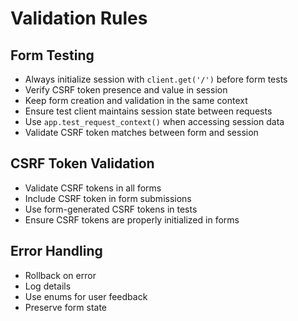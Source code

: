 # Validation Rules
## Form Testing
- Always initialize session with `client.get('/')` before form tests
- Verify CSRF token presence and value in session
- Keep form creation and validation in the same context
- Ensure test client maintains session state between requests
- Use `app.test_request_context()` when accessing session data
- Validate CSRF token matches between form and session

## CSRF Token Validation
- Validate CSRF tokens in all forms
- Include CSRF token in form submissions
- Use form-generated CSRF tokens in tests
- Ensure CSRF tokens are properly initialized in forms

## Error Handling
- Rollback on error
- Log details
- Use enums for user feedback
- Preserve form state

